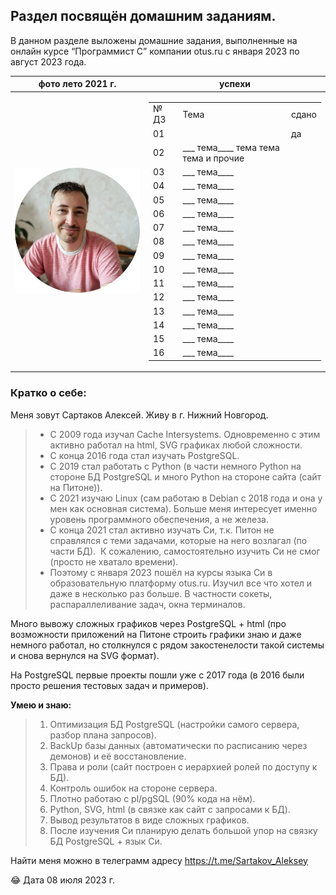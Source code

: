 ## Раздел посвящён домашним заданиям.

В данном разделе выложены домашние задания, выполненные на онлайн курсе “Программист С” компании otus.ru с января 2023 по август 2023 года.


|   фото лето 2021 г.|  успехи |
| ------------ | ------------ |
|  ![](https://github.com/OTUS-2023-C01-SARTAKOV-AP/home_work/blob/main/img/photo_circle_small.png) |<table><tbody><tr><td>№ ДЗ&nbsp;</td><td>Тема</td><td>сдано</td></tr><tr><td>01</td><td>&nbsp;</td><td>да</td></tr><tr><td>02</td><td> ___ тема____ тема тема тема и прочие</td><td>&nbsp;</td></tr><tr><td>03</td><td>  ___ тема____ &nbsp;</td><td>&nbsp;</td></tr><tr><td>04</td><td>  ___ тема____  &nbsp;</td><td>&nbsp;</td></tr><tr><td>05</td><td> ___ тема____  &nbsp;</td><td>&nbsp;</td></tr><tr><td>06</td><td> ___ тема____  &nbsp;</td><td>&nbsp;</td></tr><tr><td>07</td><td> ___ тема____  &nbsp;</td><td>&nbsp;</td></tr><tr><td>08</td><td> ___ тема____  &nbsp;</td><td>&nbsp;</td></tr><tr><td>09</td><td> ___ тема____  &nbsp;</td><td>&nbsp;</td></tr><tr><td>10</td><td> ___ тема____  &nbsp;</td><td>&nbsp;</td></tr><tr><td>11</td><td> ___ тема____  &nbsp;</td><td>&nbsp;</td></tr>  <tr><td>12</td><td>  ___ тема____ &nbsp;</td><td>&nbsp;</td></tr>  <tr><td>13</td><td>  ___ тема____ &nbsp;</td><td>&nbsp;</td></tr>  <tr><td>14</td><td>  ___ тема____ &nbsp;</td><td>&nbsp;</td></tr>  <tr><td>15</td><td>  ___ тема____ &nbsp;</td><td>&nbsp;</td></tr>  <tr><td>16</td><td> ___ тема____ </td><td>&nbsp;</td></tr></tbody></table>|



### Кратко о себе: 

Меня зовут Сартаков Алексей. Живу в г. Нижний Новгород. 

> *   С 2009 года изучал Cache Intersystems. Одновременно с этим активно работал на html, SVG графиках любой сложности. 
> *   С конца 2016 года стал изучать PostgreSQL. 
> *   С 2019 стал работать с Python (в части немного Python на стороне БД PostgreSQL и много Python на стороне сайта (сайт на Питоне)). 
> *   С 2021 изучаю Linux (сам работаю в Debian c 2018 года и она у мен как основная система). Больше меня интересует именно уровень программного обеспечения, а не железа. 
> *   С конца 2021 стал активно изучать Си, т.к. Питон не справлялся с теми задачами, которые на него возлагал (по части БД).  К сожалению, самостоятельно изучить Си не смог (просто не хватало времени). 
> *   Поэтому с января 2023 пошёл на курсы языка Си в образовательную платформу otus.ru. Изучил все что хотел и даже в несколько раз больше. В частности сокеты, распараллеливание задач, окна терминалов. 

Много вывожу сложных графиков через PostgreSQL + html (про возможности приложений на Питоне строить графики знаю и даже немного работал, но столкнулся с рядом закостенелости такой системы и снова вернулся на SVG формат).

На PostgreSQL первые проекты пошли уже с 2017 года (в 2016 были просто решения тестовых задач и примеров).

**Умею и знаю:**

> 1.  Оптимизация БД PostgreSQL (настройки самого сервера, разбор плана запросов). 
> 2.  BackUp базы данных (автоматически по расписанию через демонов) и её восстановление.
> 3.  Права и роли (сайт построен с иерархией ролей по доступу к БД).
> 4.  Контроль ошибок на стороне сервера.
> 5.  Плотно работаю с pl/pgSQL (90% кода на нём). 
> 6.  Python, SVG, html (в связке как сайт с запросами к БД).
> 7.  Вывод результатов в виде сложных графиков.
> 8.  После изучения Си планирую делать большой упор на связку БД PostgreSQL + язык Си. 

Найти меня можно в телеграмм адресу https://t.me/Sartakov_Aleksey

😂 Дата 08 июля 2023 г.
